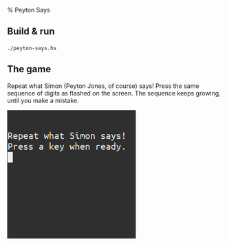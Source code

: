 % Peyton Says

## Build & run

```
./peyton-says.hs
```

## The game

Repeat what Simon (Peyton Jones, of course) says! Press the same
sequence of digits as flashed on the screen. The sequence keeps growing,
until you make a mistake.

![](peyton-says.png)

